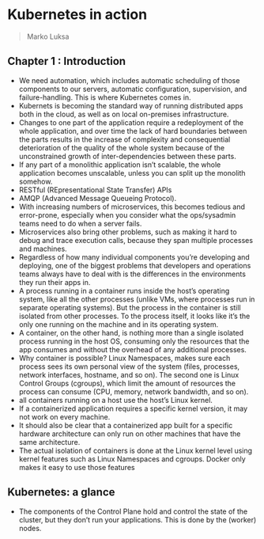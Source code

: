 # Kubernetes in action
> Marko Luksa

## Chapter 1 : Introduction
- We need automation, which includes automatic scheduling of those components to our servers, automatic configuration, supervision, and failure-handling. This is where Kubernetes comes in.
- Kubernets is becoming the standard way of running distributed apps both in the cloud, as well as on local on-premises infrastructure.
- Changes to one part of the application require a redeployment of the whole application, and over time the lack of hard boundaries between the parts results in the increase of complexity and consequential deterioration of the quality of the whole system because of the unconstrained growth of inter-dependencies between these parts.
- If any part of a monolithic application isn’t scalable, the whole application becomes unscalable, unless you can split up the monolith somehow.
- RESTful (REpresentational State Transfer) APIs
- AMQP (Advanced Message Queueing Protocol).
- With increasing numbers of microservices, this becomes tedious and error-prone, especially when you consider what the ops/sysadmin teams need to do when a server fails.
- Microservices also bring other problems, such as making it hard to debug and trace execution calls, because they span multiple processes and machines.
- Regardless of how many individual components you’re developing and deploying, one of the biggest problems that developers and operations teams always have to deal with is the differences in the environments they run their apps in.
- A process running in a container runs inside the host’s operating system, like all the other processes (unlike VMs, where processes run in separate operating systems). But the process in the container is still isolated from other processes. To the process itself, it looks like it’s the only one running on the machine and in its operating system.
- A container, on the other hand, is nothing more than a single isolated process running in the host OS, consuming only the resources that the app consumes and without the overhead of any additional processes.
- Why container is possible? Linux Namespaces, makes sure each process sees its own personal view of the system (files, processes, network interfaces, hostname, and so on). The second one is Linux Control Groups (cgroups), which limit the amount of resources the process can consume (CPU, memory, network bandwidth, and so on).
- all containers running on a host use the host’s Linux kernel.
- If a containerized application requires a specific kernel version, it may not work on every machine.
- It should also be clear that a containerized app built for a specific hardware architecture can only run on other machines that have the same architecture.
- The actual isolation of containers is done at the Linux kernel level using kernel features such as Linux Namespaces and cgroups. Docker only makes it easy to use those features
## Kubernetes: a glance
- The components of the Control Plane hold and control the state of the cluster, but they don’t run your applications. This is done by the (worker) nodes.
